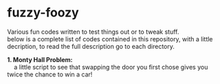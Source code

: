 # fuzzy-foozy
Various fun codes written to test things out or to tweak stuff.</br>
below is a complete list of codes contained in this repository, with a little decription, to read the full description go to each directory.

**1. Monty Hall Problem:**</br>
&nbsp;&nbsp;&nbsp;&nbsp;a little script to see that swapping the door you first chose gives you twice the chance to win a car!
